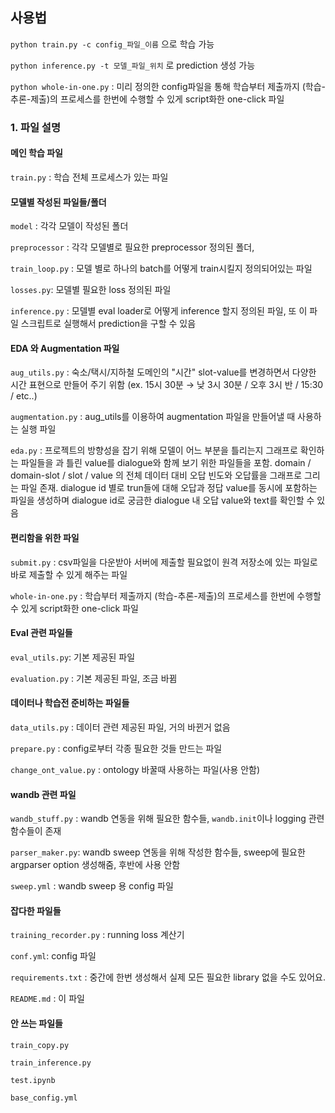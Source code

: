 ## 사용법

`python train.py -c config_파일_이름` 으로 학습 가능

`python inference.py -t 모델_파일_위치` 로 prediction 생성 가능

`python whole-in-one.py` : 미리 정의한 config파일을 통해 학습부터 제출까지 (학습-추론-제출)의 프로세스를 한번에 수행할 수 있게 script화한 one-click 파일

### 1. 파일 설명

#### 메인 학습 파일

`train.py` : 학습 전체 프로세스가 있는 파일

#### 모델별 작성된 파일들/폴더

`model` : 각각 모델이 작성된 폴더

`preprocessor`  : 각각 모델별로 필요한 preprocessor 정의된 폴더, 

`train_loop.py` : 모델 별로 하나의 batch를 어떻게 train시킬지 정의되어있는 파일

`losses.py`: 모델별 필요한 loss 정의된 파일

`inference.py` : 모델별 eval loader로 어떻게 inference 할지 정의된 파일, 또 이 파일 스크립트로 실행해서 prediction을 구할 수 있음

#### EDA 와 Augmentation 파일

`aug_utils.py` : 숙소/택시/지하철 도메인의 "시간" slot-value를 변경하면서 다양한 시간 표현으로 만들어 주기 위함 (ex. 15시 30분 → 낮 3시 30분 / 오후 3시 반 / 15:30 / etc..)

`augmentation.py` : aug_utils를 이용하여 augmentation 파일을 만들어낼 때 사용하는 실행 파일

`eda.py` : 프로젝트의 방향성을 잡기 위해 모델이 어느 부분을 틀리는지 그래프로 확인하는 파일들을 과 틀린 value를 dialogue와 함께 보기 위한 파일들을 포함. domain / domain-slot / slot / value 의 전체 데이터 대비 오답 빈도와 오답률을 그래프로 그리는 파일 존재. dialogue id 별로 trun들에 대해 오답과 정답 value를 동시에 포함하는 파일을 생성하며 dialogue id로 궁금한 dialogue 내 오답 value와 text를 확인할 수 있음 

#### 편리함을 위한 파일

`submit.py` : csv파일을 다운받아 서버에 제출할 필요없이 원격 저장소에 있는 파일로 바로 제출할 수 있게 해주는 파일

`whole-in-one.py` : 학습부터 제출까지 (학습-추론-제출)의 프로세스를 한번에 수행할 수 있게 script화한 one-click 파일

#### Eval 관련 파일들

`eval_utils.py`: 기본 제공된 파일

`evaluation.py` : 기본 제공된 파일, 조금 바뀜

#### 데이터나 학습전 준비하는 파일들

`data_utils.py` : 데이터 관련 제공된 파일, 거의 바뀐거 없음

`prepare.py` : config로부터 각종 필요한 것들 만드는 파일

`change_ont_value.py` : ontology 바꿀때 사용하는 파일(사용 안함)

#### wandb 관련 파일

`wandb_stuff.py` : wandb 연동을 위해 필요한 함수들, `wandb.init`이나 logging 관련 함수들이 존재

`parser_maker.py`: wandb sweep 연동을 위해 작성한 함수들,  sweep에 필요한 argparser option 생성해줌, 후반에 사용 안함

`sweep.yml` :  wandb sweep 용 config 파일

#### 잡다한 파일들

`training_recorder.py` : running loss 계산기

`conf.yml`: config 파일

`requirements.txt` : 중간에 한번 생성해서 실제 모든 필요한 library 없을 수도 있어요.

`README.md` : 이 파일

#### 안 쓰는 파일들

`train_copy.py`

`train_inference.py`

`test.ipynb`

`base_config.yml`
